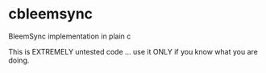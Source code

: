 # cbleemsync
BleemSync implementation in plain c

This is EXTREMELY untested code ... use it ONLY if you know what you are doing.
